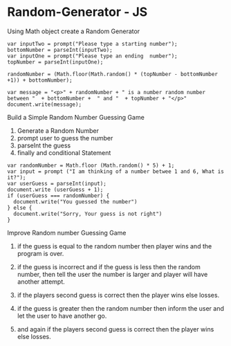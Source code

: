 # Random-Generator - JS

Using Math object create a Random Generator

```
var inputTwo = prompt("Please type a starting number");
bottomNumber = parseInt(inputTwo);
var inputOne = prompt("Please type an ending  number");
topNumber = parseInt(inputOne);

randomNumber = (Math.floor(Math.random() * (topNumber - bottomNumber +1)) + bottomNumber);

var message = "<p>" + randomNumber + " is a number random number between "  + bottomNumber +  " and "  + topNumber + "</p>"
document.write(message);

```


Build a Simple Random Number Guessing Game

1. Generate a Random Number
2. prompt user to guess the number
3. parseInt the guess
4. finally and conditional Statement

```
var randomNumber = Math.floor (Math.random() * 5) + 1;
var input = prompt ("I am thinking of a number betwee 1 and 6, What is it?");
var userGuess = parseInt(input);
document.write (userGuess + 1);
if (userGuess === randomNumber) {
  document.write("You guessed the number")
} else {
  document.write("Sorry, Your guess is not right")
}

```

Improve Random number Guessing Game

1. if the guess is equal to the random number then player wins and the program is over.

2. if the guess is incorrect and if the guess is less then the random number, then tell the user the number is larger and player will have another attempt.

3. if the players second guess is correct then the player wins else losses.

4. if the guess is greater then the random number then inform the user and let the user to have another go.

5. and again if the players second guess is correct then the player wins else losses.



